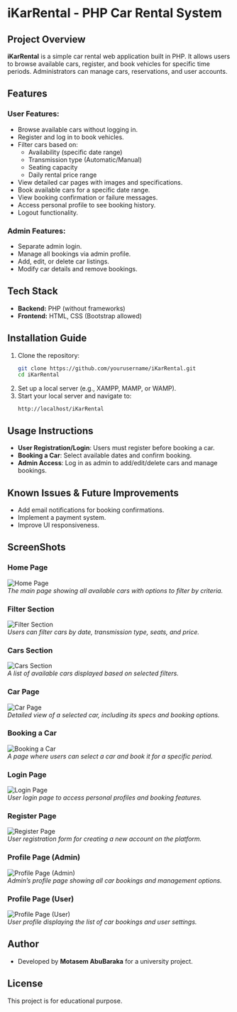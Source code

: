 # iKarRental - PHP Car Rental System

## Project Overview

**iKarRental** is a simple car rental web application built in PHP. It allows users to browse available cars, register, and book vehicles for specific time periods. Administrators can manage cars, reservations, and user accounts.

## Features

### User Features:

- Browse available cars without logging in.
- Register and log in to book vehicles.
- Filter cars based on:
  - Availability (specific date range)
  - Transmission type (Automatic/Manual)
  - Seating capacity
  - Daily rental price range
- View detailed car pages with images and specifications.
- Book available cars for a specific date range.
- View booking confirmation or failure messages.
- Access personal profile to see booking history.
- Logout functionality.

### Admin Features:

- Separate admin login.
- Manage all bookings via admin profile.
- Add, edit, or delete car listings.
- Modify car details and remove bookings.

## Tech Stack

- **Backend:** PHP (without frameworks)
- **Frontend:** HTML, CSS (Bootstrap allowed)

## Installation Guide

1. Clone the repository:
   ```bash
   git clone https://github.com/yourusername/iKarRental.git
   cd iKarRental
   ```
2. Set up a local server (e.g., XAMPP, MAMP, or WAMP).
3. Start your local server and navigate to:
   ```
   http://localhost/iKarRental
   ```

## Usage Instructions

- **User Registration/Login**: Users must register before booking a car.
- **Booking a Car**: Select available dates and confirm booking.
- **Admin Access**: Log in as admin to add/edit/delete cars and manage bookings.

## Known Issues & Future Improvements

- Add email notifications for booking confirmations.
- Implement a payment system.
- Improve UI responsiveness.


## ScreenShots

### Home Page
![Home Page](https://github.com/user-attachments/assets/5ff5cf17-572f-41b6-a68e-172c1bcba653)  
_The main page showing all available cars with options to filter by criteria._

### Filter Section
![Filter Section](https://github.com/user-attachments/assets/b1e82dab-1a46-4823-8d5a-618e54ee6b84)  
_Users can filter cars by date, transmission type, seats, and price._

### Cars Section
![Cars Section](https://github.com/user-attachments/assets/3165e7b3-3a3b-4205-b81a-0eb1222a5901)  
_A list of available cars displayed based on selected filters._

### Car Page
![Car Page](https://github.com/user-attachments/assets/e99f40a0-0465-4203-8e75-37e58713fc27)  
_Detailed view of a selected car, including its specs and booking options._

### Booking a Car
![Booking a Car](https://github.com/user-attachments/assets/39303cd0-5819-4a5d-8a93-03d5e6220832)  
_A page where users can select a car and book it for a specific period._

### Login Page
![Login Page](https://github.com/user-attachments/assets/eef3820e-1c2c-4dc0-bc35-693f49603e58)  
_User login page to access personal profiles and booking features._

### Register Page
![Register Page](https://github.com/user-attachments/assets/fa0b9a85-0d34-45b7-9cff-ed0e993dbf19)  
_User registration form for creating a new account on the platform._

### Profile Page (Admin)
![Profile Page (Admin)](https://github.com/user-attachments/assets/7f036f6c-1e01-4785-92d2-73a64497dbcf)  
_Admin’s profile page showing all car bookings and management options._

### Profile Page (User)
![Profile Page (User)](https://github.com/user-attachments/assets/cd64a6f4-ea38-4710-9dce-87c915ae8c11)  
_User profile displaying the list of car bookings and user settings._


## Author

- Developed by **Motasem AbuBaraka** for a university project.

## License

This project is for educational purpose.

